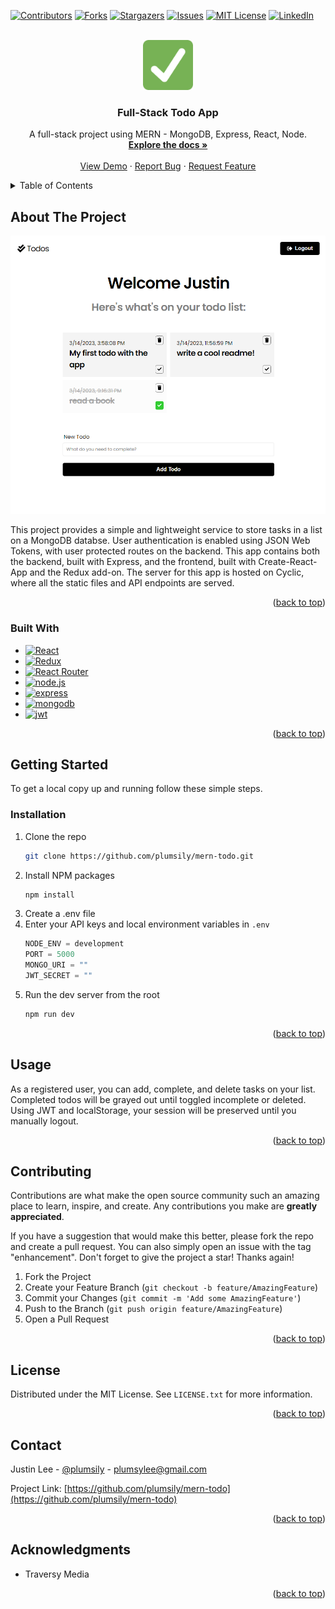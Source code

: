 <!-- Improved compatibility of back to top link: See: https://github.com/othneildrew/Best-README-Template/pull/73 -->

<a name="readme-top"></a>

<!--
*** Thanks for checking out the Best-README-Template. If you have a suggestion
*** that would make this better, please fork the repo and create a pull request
*** or simply open an issue with the tag "enhancement".
*** Don't forget to give the project a star!
*** Thanks again! Now go create something AMAZING! :D
-->

<!-- PROJECT SHIELDS -->
<!--
*** I'm using markdown "reference style" links for readability.
*** Reference links are enclosed in brackets [ ] instead of parentheses ( ).
*** See the bottom of this document for the declaration of the reference variables
*** for contributors-url, forks-url, etc. This is an optional, concise syntax you may use.
*** https://www.markdownguide.org/basic-syntax/#reference-style-links
-->

[![Contributors][contributors-shield]][contributors-url]
[![Forks][forks-shield]][forks-url]
[![Stargazers][stars-shield]][stars-url]
[![Issues][issues-shield]][issues-url]
[![MIT License][license-shield]][license-url]
[![LinkedIn][linkedin-shield]][linkedin-url]

<!-- PROJECT LOGO -->
<br />
<div align="center">
  <a href="https://todos.cyclic.app/">
    <img src="frontend/public/android-chrome-192x192.png" alt="Logo" width="80" height="80">
  </a>

  <h3 align="center">Full-Stack Todo App</h3>

  <p align="center">
    A full-stack project using MERN - MongoDB, Express, React, Node.
    <br />
    <a href="https://github.com/plumsily/mern-todo"><strong>Explore the docs »</strong></a>
    <br />
    <br />
    <a href="https://todos.cyclic.app/">View Demo</a>
    ·
    <a href="https://github.com/plumsily/mern-todo/issues">Report Bug</a>
    ·
    <a href="https://github.com/plumsily/mern-todo/issues">Request Feature</a>
  </p>
</div>

<!-- TABLE OF CONTENTS -->
<details>
  <summary>Table of Contents</summary>
  <ol>
    <li>
      <a href="#about-the-project">About The Project</a>
      <ul>
        <li><a href="#built-with">Built With</a></li>
      </ul>
    </li>
    <li>
      <a href="#getting-started">Getting Started</a>
      <ul>
        <li><a href="#prerequisites">Prerequisites</a></li>
        <li><a href="#installation">Installation</a></li>
      </ul>
    </li>
    <li><a href="#usage">Usage</a></li>
    <!--<li><a href="#roadmap">Roadmap</a></li>-->
    <li><a href="#contributing">Contributing</a></li>
    <li><a href="#license">License</a></li>
    <li><a href="#contact">Contact</a></li>
    <li><a href="#acknowledgments">Acknowledgments</a></li>
  </ol>
</details>

<!-- ABOUT THE PROJECT -->

## About The Project

[![Todos App Screen Shot][product-screenshot]]()

This project provides a simple and lightweight service to store tasks in a list on a MongoDB databse. User authentication is enabled using JSON Web Tokens, with user protected routes on the backend. This app contains both the backend, built with Express, and the frontend, built with Create-React-App and the Redux add-on. The server for this app is hosted on Cyclic, where all the static files and API endpoints are served.  

<p align="right">(<a href="#readme-top">back to top</a>)</p>

### Built With

- [![React][react.js]][react-url]
- [![Redux][redux]][redux-url]
- [![React Router][react-router]][react-router-url]
- [![node.js]][node-url]
- [![express]][express-url]
- [![mongodb]][mongodb-url]
- [![jwt]][jwt-url]

<p align="right">(<a href="#readme-top">back to top</a>)</p>

<!-- GETTING STARTED -->

## Getting Started

To get a local copy up and running follow these simple steps.

### Installation

1. Clone the repo
   ```sh
   git clone https://github.com/plumsily/mern-todo.git
   ```
2. Install NPM packages
   ```sh
   npm install
   ```
3. Create a .env file
4. Enter your API keys and local environment variables in `.env`
   ```js
   NODE_ENV = development
   PORT = 5000
   MONGO_URI = ""
   JWT_SECRET = ""
   ```
5. Run the dev server from the root
   ```sh
   npm run dev
   ```
<p align="right">(<a href="#readme-top">back to top</a>)</p>

<!-- USAGE EXAMPLES -->

## Usage

As a registered user, you can add, complete, and delete tasks on your list. Completed todos will be grayed out until toggled incomplete or deleted. Using JWT and localStorage, your session will be preserved until you manually logout. 

<p align="right">(<a href="#readme-top">back to top</a>)</p>

<!-- ROADMAP -->

<!--
## Roadmap

- [ ] Feature 1
- [ ] Feature 2
- [ ] Feature 3
  - [ ] Nested Feature

See the [open issues](https://github.com/plumsily/mern-todo/issues) for a full list of proposed features (and known issues).

<p align="right">(<a href="#readme-top">back to top</a>)</p>
-->
<!-- CONTRIBUTING -->

## Contributing

Contributions are what make the open source community such an amazing place to learn, inspire, and create. Any contributions you make are **greatly appreciated**.

If you have a suggestion that would make this better, please fork the repo and create a pull request. You can also simply open an issue with the tag "enhancement".
Don't forget to give the project a star! Thanks again!

1. Fork the Project
2. Create your Feature Branch (`git checkout -b feature/AmazingFeature`)
3. Commit your Changes (`git commit -m 'Add some AmazingFeature'`)
4. Push to the Branch (`git push origin feature/AmazingFeature`)
5. Open a Pull Request

<p align="right">(<a href="#readme-top">back to top</a>)</p>

<!-- LICENSE -->

## License

Distributed under the MIT License. See `LICENSE.txt` for more information.

<p align="right">(<a href="#readme-top">back to top</a>)</p>

<!-- CONTACT -->

## Contact

Justin Lee - [@plumsily](https://twitter.com/plumsily) - plumsylee@gmail.com

Project Link: [https://github.com/plumsily/mern-todo](https://github.com/plumsily/mern-todo)

<p align="right">(<a href="#readme-top">back to top</a>)</p>

<!-- ACKNOWLEDGMENTS -->

## Acknowledgments

- []() Traversy Media

<p align="right">(<a href="#readme-top">back to top</a>)</p>

<!-- MARKDOWN LINKS & IMAGES -->
<!-- https://www.markdownguide.org/basic-syntax/#reference-style-links -->

[contributors-shield]: https://img.shields.io/github/contributors/plumsily/mern-todo.svg?style=for-the-badge
[contributors-url]: https://github.com/plumsily/mern-todo/graphs/contributors
[forks-shield]: https://img.shields.io/github/forks/plumsily/mern-todo.svg?style=for-the-badge
[forks-url]: https://github.com/plumsily/mern-todo/network/members
[stars-shield]: https://img.shields.io/github/stars/plumsily/mern-todo.svg?style=for-the-badge
[stars-url]: https://github.com/plumsily/mern-todo/stargazers
[issues-shield]: https://img.shields.io/github/issues/plumsily/mern-todo.svg?style=for-the-badge
[issues-url]: https://github.com/plumsily/mern-todo/issues
[license-shield]: https://img.shields.io/github/license/plumsily/mern-todo.svg?style=for-the-badge
[license-url]: https://github.com/plumsily/mern-todo/blob/master/LICENSE.txt
[linkedin-shield]: https://img.shields.io/badge/-LinkedIn-black.svg?style=for-the-badge&logo=linkedin&colorB=555
[linkedin-url]: https://linkedin.com/in/justinsangwonlee
[product-screenshot]: frontend/public/screenshot1.png
[next.js]: https://img.shields.io/badge/next.js-000000?style=for-the-badge&logo=nextdotjs&logoColor=white
[next-url]: https://nextjs.org/
[node.js]: https://img.shields.io/badge/Node.js-43853D?style=for-the-badge&logo=node.js&logoColor=white
[node-url]: https://nodejs.org/en/
[express]: https://img.shields.io/badge/Express.js-404D59?style=for-the-badge
[express-url]: https://expressjs.com/
[redux]: https://img.shields.io/badge/Redux-593D88?style=for-the-badge&logo=redux&logoColor=white
[redux-url]: https://redux.js.org/
[react-router]: 	https://img.shields.io/badge/React_Router-CA4245?style=for-the-badge&logo=react-router&logoColor=white
[react-router-url]: https://reactjs.org/
[mongodb]: 		https://img.shields.io/badge/MongoDB-4EA94B?style=for-the-badge&logo=mongodb&logoColor=white
[mongodb-url]: https://www.mongodb.com/
[jwt]: 		https://img.shields.io/badge/json%20web%20tokens-323330?style=for-the-badge&logo=json-web-tokens&logoColor=pink
[jwt-url]: https://jwt.io/
[react.js]: https://img.shields.io/badge/React-20232A?style=for-the-badge&logo=react&logoColor=61DAFB
[react-url]: https://reactjs.org/
[vue.js]: https://img.shields.io/badge/Vue.js-35495E?style=for-the-badge&logo=vuedotjs&logoColor=4FC08D
[vue-url]: https://vuejs.org/
[angular.io]: https://img.shields.io/badge/Angular-DD0031?style=for-the-badge&logo=angular&logoColor=white
[angular-url]: https://angular.io/
[svelte.dev]: https://img.shields.io/badge/Svelte-4A4A55?style=for-the-badge&logo=svelte&logoColor=FF3E00
[svelte-url]: https://svelte.dev/
[laravel.com]: https://img.shields.io/badge/Laravel-FF2D20?style=for-the-badge&logo=laravel&logoColor=white
[laravel-url]: https://laravel.com
[bootstrap.com]: https://img.shields.io/badge/Bootstrap-563D7C?style=for-the-badge&logo=bootstrap&logoColor=white
[bootstrap-url]: https://getbootstrap.com
[jquery.com]: https://img.shields.io/badge/jQuery-0769AD?style=for-the-badge&logo=jquery&logoColor=white
[jquery-url]: https://jquery.com

